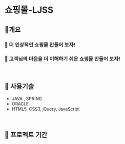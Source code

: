<h1>쇼핑몰-LJSS </h1>
<h2>🥇개요</h2>
<h3>🎯 더 인상적인 쇼핑몰 만들어 보자!</h3>
<h3>🎯 고객님의 마음을 더 이해하기 쉬운 쇼핑몰 만들어 보자!</h3>
<br>

<h2>🚀 사용기술</h2>
<ul>
  <li> JAVA , SPRING</li>
  <li>ORACLE</li>
  <li>HTML5, CSS3, jQuery, JavaScript</li>
</ul>
<br>

<h2>📆 프로젝트 기간 </h2>

